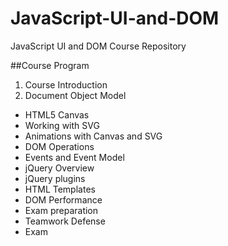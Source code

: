 # JavaScript-UI-and-DOM
JavaScript UI and DOM Course Repository

##Course Program
1.   Course Introduction
2.   Document Object Model
*   HTML5 Canvas
*   Working with SVG
*   Animations with Canvas and SVG
*   DOM Operations
*   Events and Event Model
*   jQuery Overview
*   jQuery plugins
*   HTML Templates
*   DOM Performance
*   Exam preparation
*   Teamwork Defense
*   Exam
